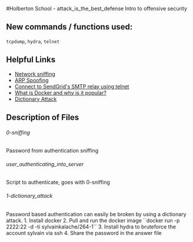 #Holberton School - attack_is_the_best_defense
Intro to offensive security

## New commands / functions used:
``tcpdump``, ``hydra``, ``telnet``

## Helpful Links
* [Network sniffing](https://www.lifewire.com/definition-of-sniffer-817996)
* [ARP Spoofing](https://www.veracode.com/security/arp-spoofing)
* [Connect to SendGrid's SMTP relay using telnet](https://sendgrid.com/docs/Classroom/Troubleshooting/Delivery_Issues/testing_your_connectivity_to_sendgrids_smtp_relay_using_telnet.html)
* [What is Docker and why is it popular?](http://www.zdnet.com/article/what-is-docker-and-why-is-it-so-darn-popular/)
* [Dictionary Attack](https://en.wikipedia.org/wiki/Dictionary_attack)


## Description of Files
<h6>0-sniffing</h6>
Password from authentication sniffing

<h6>user_authenticating_into_server</h6>
Script to authenticate, goes with 0-sniffing

<h6>1-dictionary_attack</h6>
Password based authentication can easily be broken by using a dictionary attack.
1. Install docker
2. Pull and run the docker image ``docker run -p 2222:22 -d -ti sylvainkalache/264-1``
3. Install hydra to bruteforce the account sylvain via ssh
4. Share the password in the answer file
